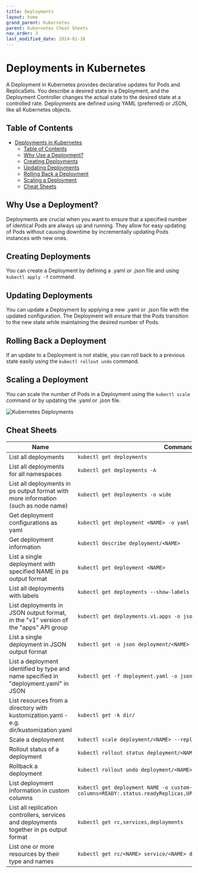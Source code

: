 ```yaml
---
title: Deployments
layout: home
grand_parent: Kubernetes
parent: Kubernetes Cheat Sheets
nav_order: 3
last_modified_date: 2024-01-18
---
```


# Deployments in Kubernetes

A Deployment in Kubernetes provides declarative updates for Pods and ReplicaSets. You describe a desired state in a Deployment, and the Deployment Controller changes the actual state to the desired state at a controlled rate. Deployments are defined using YAML (preferred) or JSON, like all Kubernetes objects.

## Table of Contents

- [Deployments in Kubernetes](#deployments-in-kubernetes)
  * [Table of Contents](#table-of-contents)
  * [Why Use a Deployment?](#why-use-a-deployment)
  * [Creating Deployments](#creating-deployments)
  * [Updating Deployments](#updating-deployments)
  * [Rolling Back a Deployment](#rolling-back-a-deployment)
  * [Scaling a Deployment](#scaling-a-deployment)
  * [Cheat Sheets](#cheat-sheets)

## Why Use a Deployment?

Deployments are crucial when you want to ensure that a specified number of identical Pods are always up and running. They allow for easy updating of Pods without causing downtime by incrementally updating Pods instances with new ones.

## Creating Deployments

You can create a Deployment by defining a .yaml or .json file and using `kubectl apply -f` command.

## Updating Deployments

You can update a Deployment by applying a new .yaml or .json file with the updated configuration. The Deployment will ensure that the Pods transition to the new state while maintaining the desired number of Pods.

## Rolling Back a Deployment

If an update to a Deployment is not stable, you can roll back to a previous state easily using the `kubectl rollout undo` command.

## Scaling a Deployment

You can scale the number of Pods in a Deployment using the `kubectl scale` command or by updating the .yaml or .json file.

![Kubernetes Deployments](https://user-cube.github.io/devops-cheatsheet/assets/images/kubernetes/deployments.svg)

## Cheat Sheets

| Name                                                                                   | Command                                                                                                      |
|----------------------------------------------------------------------------------------|--------------------------------------------------------------------------------------------------------------|
| List all deployments                                                                   | `kubectl get deployments`                                                                                    |
| List all deployments for all namespaces                                                | `kubectl get deployments -A`                                                                                 |
| List all deployments in ps output format with more information (such as node name)     | `kubectl get deployments -o wide`                                                                            |
| Get deployment configurations as yaml                                                  | `kubectl get deployment <NAME> -o yaml`                                                                      |
| Get deployment information                                                             | `kubectl describe deployment/<NAME>`                                                                         |
| List a single deployment with specified NAME in ps output format                       | `kubectl get deployment <NAME>`                                                                              |
| List all deployments with labels                                                       | `kubectl get deployments --show-labels`                                                                      |
| List deployments in JSON output format, in the "v1" version of the "apps" API group    | `kubectl get deployments.v1.apps -o json`                                                                    |
| List a single deployment in JSON output format                                         | `kubectl get -o json deployment/<NAME>`                                                                      |
| List a deployment identified by type and name specified in "deployment.yaml" in JSON   | `kubectl get -f deployment.yaml -o json`                                                                     |
| List resources from a directory with kustomization.yaml - e.g. dir/kustomization.yaml  | `kubectl get -k dir/`                                                                                        |
| Scale a deployment                                                                     | `kubectl scale deployment/<NAME> --replicas=<NUMBER>`                                                        |
| Rollout status of a deployment                                                         | `kubectl rollout status deployment/<NAME>`                                                                   |
| Rollback a deployment                                                                  | `kubectl rollout undo deployment/<NAME>`                                                                     |
| List deployment information in custom columns                                          | `kubectl get deployment NAME -o custom-columns=READY:.status.readyReplicas,UPDATED:.status.updatedReplicas`  |
| List all replication controllers, services and deployments together in ps output format| `kubectl get rc,services,deployments`                                                                        |
| List one or more resources by their type and names                                     | `kubectl get rc/<NAME> service/<NAME> deployment/<NAME>`                                                     |